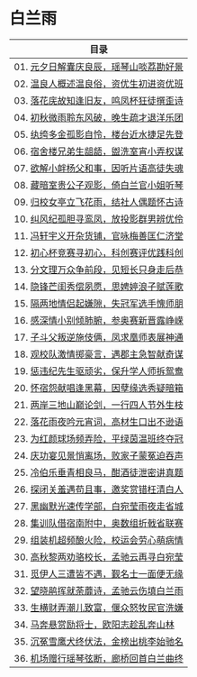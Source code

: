 # 白兰雨

|目录|
|-|
|01. [元夕日解囊庆良辰，瑶琴山啖荔勘好景](./docs/01.md)|
|02. [温良人概述温良俗，资优生初进资优班](./docs/02.md)|
|03. [落花庑故知逢旧友，鸣凤杯狂徒撰歪诗](./docs/03.md)|
|04. [初秋微雨聆东风破，晚生疏才退洋乐团](./docs/04.md)|
|05. [纨绔多金孤影自怜，楼台近水捷足先登](./docs/05.md)|
|06. [宿舍楼兄弟生龃龉，盥洗室宵小弄权谋](./docs/06.md)|
|07. [欲解小衅杨父和事，因听片语高徒失魂](./docs/07.md)|
|08. [藏暗室贵公子观影，倚白兰官小姐听琴](./docs/08.md)|
|09. [归校女亭立飞花雨，结社人偶题怀古诗](./docs/09.md)|
|10. [纠风纪孤胆寻鸾凤，放投影群男辨优伶](./docs/10.md)|
|11. [冯轩宇义开杂货铺，官咏梅善匡仁济堂](./docs/11.md)|
|12. [初心杯竞赛寻初心，科创赛评优践科创](./docs/12.md)|
|13. [分文理万众争前段，见短长只身走后恭](./docs/13.md)|
|14. [隐锋芒闺秀偿夙愿，思娉婷浪子赋莲歌](./docs/14.md)|
|15. [隔两地情侣起嫌隙，失冠军选手愧师朋](./docs/15.md)|
|16. [感深情小别倾肺腑，参奥赛新晋露峥嵘](./docs/16.md)|
|17. [子斗父叛逆施伎俩，凤求凰师表展神通](./docs/17.md)|
|18. [观校队激情掷豪言，遇郡主急智献奇谋](./docs/18.md)|
|19. [惩违纪先生驱顽劣，保升学人师拆鸳鸯](./docs/19.md)|
|20. [怀宿怨献唱逢黑幕，因孽缘选秀疑暗箱](./docs/20.md)|
|21. [两岸三地山巅论剑，一行四人节外生枝](./docs/21.md)|
|22. [落花雨夜吟元宵词，高材生口出不逊语](./docs/22.md)|
|23. [为红颜球场频弄险，平绿茵温班终夺冠](./docs/23.md)|
|24. [庆功宴见景悄离场，败家子蒙冤迫吞声](./docs/24.md)|
|25. [冷伯乐垂青相良马，酣酒徒泄密讲真题](./docs/25.md)|
|26. [探闭关羞遇苟且事，邀奖赏错枉清白人](./docs/26.md)|
|27. [黑幽默光速传学部，白宛莹雨夜走省城](./docs/27.md)|
|28. [集训队借宿南附中，奥数组折戟省联赛](./docs/28.md)|
|29. [组装机超频酿火险，校运会劳心萌病情](./docs/29.md)|
|30. [高秋黎两劝骆校长，孟驰云再寻白宛莹](./docs/30.md)|
|31. [觅伊人三遭皆不遇，觐名士一面便无缘](./docs/31.md)|
|32. [望晓鹃挥就荼蘼诗，孟驰云伤填白兰雨](./docs/32.md)|
|33. [生横财弄潮儿致富，偃众怒牧民官洗嫌](./docs/33.md)|
|34. [马奔悬赏励将士，欧阳志趁乱奔山林](./docs/34.md)|
|35. [沉冤雪鹰犬终伏法，金榜出桃李始驰名](./docs/35.md)|
|36. [机场赠行瑶琴弦断，廊桥回首白兰曲终](./docs/36.md)|
